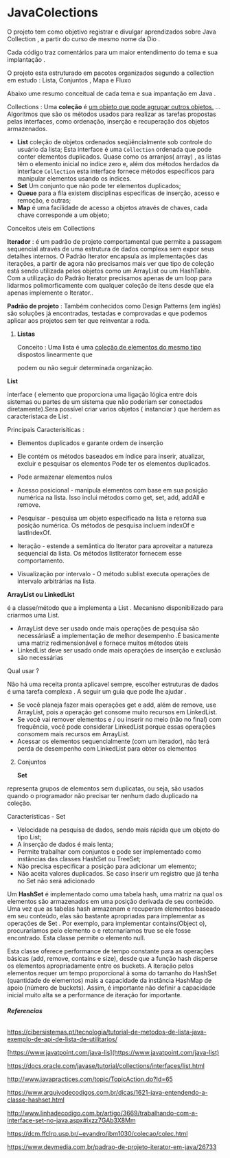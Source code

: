 # JavaColections



O projeto tem como objetivo registrar e divulgar aprendizados sobre Java Collection , a partir do curso de mesmo nome da Dio . 

Cada código traz comentários para um maior entendimento do tema e sua implantação . 

O projeto esta estruturado em pacotes organizados segundo a collection em estudo : Lista, Conjuntos , Mapa e Fluxo  

Abaixo ume resumo conceitual de cada tema e sua impantação em Java . 

Collections : Uma **coleção** é <u>um objeto que pode agrupar outros objetos.</u> ... Algoritmos que são os métodos usados para realizar as tarefas propostas pelas interfaces, como ordenação, inserção e recuperação dos objetos armazenados.

- **List** coleção de objetos ordenados seqüêncialmente sob controle do usuário da lista;
  Esta interface é uma `Collection` ordenada que pode conter elementos duplicados. Quase como os arranjos( array) , as listas têm o elemento inicial no índice zero e, além dos métodos herdados da interface `Collection` esta interface fornece métodos específicos para manipular elementos usando os índices.
- **Set** Um conjunto que não pode ter elementos duplicados;
- **Queue** para a fila existem disciplinas específicas de inserção, acesso e remoção, e outras;
- **Map** é uma facilidade de acesso a objetos através de chaves, cada chave corresponde a um objeto; 

Conceitos uteis em Collections 

**Iterador** : é um padrão de projeto comportamental que permite a passagem sequencial através de uma estrutura de dados complexa sem expor seus detalhes internos. O Padrão Iterator encapsula as implementações das iterações, a partir de agora não precisamos mais ver que tipo de coleção está sendo utilizada pelos objetos como um ArrayList ou um HashTable. Com a utilização do Padrão Iterator precisamos apenas de um loop para lidarmos polimorficamente com qualquer coleção de itens desde que ela apenas implemente o Iterator..

**Padrão de projeto** : Também conhecidos como Design Patterns (em inglês) são soluções já encontradas, testadas e comprovadas e que podemos aplicar aos projetos sem ter que reinventar a roda. 





1. **Listas** 

   Conceito : Uma lista é uma <u>coleção de elementos do mesmo tipo</u> dispostos linearmente que

   podem ou não seguir determinada organização.  

**List** 

interface  ( elemento que proporciona uma ligação lógica entre dois sistemas ou partes de um sistema que não poderiam ser conectados diretamente).Sera possível criar varios objetos ( instanciar ) que herdem as caracteristaca de List . 

Principais Caracterisiticas :

- Elementos duplicados e garante ordem de inserção
- Ele contém os métodos baseados em índice para inserir, atualizar, excluir e pesquisar os elementos  Pode ter os elementos duplicados. 
- Pode armazenar elementos nulos

- Acesso posicional - manipula elementos com base em sua posição numérica na lista. Isso inclui métodos como get, set, add, addAll e remove.
- Pesquisar - pesquisa um objeto especificado na lista e retorna sua posição numérica. Os métodos de pesquisa incluem indexOf e lastIndexOf.
- Iteração - estende a semântica do Iterator para aproveitar a natureza sequencial da lista. Os métodos listIterator fornecem esse comportamento.
- Visualização por intervalo - O método sublist executa operações de intervalo arbitrárias na lista.



**ArrayList ou LinkedList**  

é a classe/método  que a implementa a List . Mecanisno disponibilizado para criarmos uma List.  



- ArrayList deve ser usado onde mais operações de pesquisa são necessáriasÉ a implementação de melhor desempenho .É basicamente uma matriz redimensionável e  fornece  muitos métodos úteis
- LinkedList deve ser usado onde mais operações de inserção e exclusão são necessárias

Qual usar ? 

Não há uma receita pronta aplicavel sempre, escolher estruturas de dados é uma tarefa complexa . A seguir um guia que pode lhe ajudar . 

- Se você planeja fazer mais operações get e add, além de remove, use ArrayList, pois a operação get consome muito recursos  em LinkedList. 
- Se você vai remover elementos e / ou inserir no meio (não no final) com frequência, você pode considerar  LinkedList porque essas operações consomem mais recursos  em ArrayList.
- Acessar os elementos sequencialmente (com um iterador), não terá perda de desempenho com LinkedList para obter os elementos



2. Conjuntos

   

   **Set**

representa grupos de elementos sem duplicatas, ou seja, são usados quando o programador não precisar ter nenhum dado duplicado na coleção.

Características - Set

- Velocidade na pesquisa de dados, sendo mais rápida que um objeto do tipo List;
- A inserção de dados é mais lenta;
- Permite trabalhar com conjuntos e pode ser implementado como instâncias das classes HashSet ou TreeSet;
- Não precisa especificar a posição para adicionar um elemento;
- Não aceita valores duplicados. Se caso inserir um registro que já tenha no Set não será adicionado




Um **HashSet** é implementado como uma tabela hash, uma matriz na qual os elementos são armazenados em uma posição derivada de seu conteúdo. Uma vez que as tabelas hash armazenam e recuperam elementos baseado em seu conteúdo, elas são bastante apropriadas para implementar as operações de Set . Por exemplo, para implementar contains(Object o), procuraríamos pelo elemento o e retornaríamos true se ele fosse encontrado. Esta classe permite o elemento null.

Esta classe oferece performance de tempo constante para as operações básicas (add, remove, contains e size), desde que a função hash disperse os elementos apropriadamente entre os buckets. A iteração pelos elementos requer um tempo proporcional à soma do tamanho do HashSet (quantidade de elementos) mais a capacidade da instância HashMap de apoio (número de buckets). Assim, é importante não definir a capacidade inicial muito alta se a performance de iteração for importante.







###### **Referencias** 

https://cibersistemas.pt/tecnologia/tutorial-de-metodos-de-lista-java-exemplo-de-api-de-lista-de-utilitarios/

[https://www.javatpoint.com/java-lis](https://www.javatpoint.com/java-list)

https://docs.oracle.com/javase/tutorial/collections/interfaces/list.html

http://www.javapractices.com/topic/TopicAction.do?Id=65

https://www.arquivodecodigos.com.br/dicas/1621-java-entendendo-a-classe-hashset.html

 http://www.linhadecodigo.com.br/artigo/3669/trabalhando-com-a-interface-set-no-java.aspx#ixzz7GAb3X8Mm

https://dcm.ffclrp.usp.br/~evandro/ibm1030/colecao/colec.html

https://www.devmedia.com.br/padrao-de-projeto-iterator-em-java/26733


